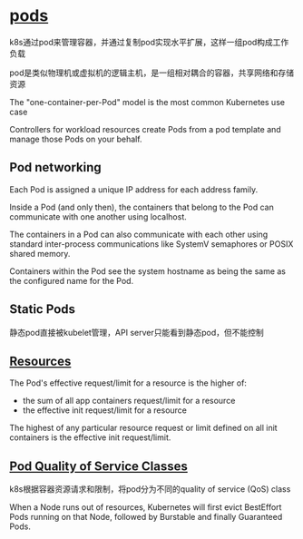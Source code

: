 # [pods](https://kubernetes.io/docs/concepts/workloads/pods/)

k8s通过pod来管理容器，并通过复制pod实现水平扩展，这样一组pod构成工作负载

pod是类似物理机或虚拟机的逻辑主机，是一组相对耦合的容器，共享网络和存储资源

The "one-container-per-Pod" model is the most common Kubernetes use case

Controllers for workload resources create Pods from a pod template and manage those Pods on your behalf.

## Pod networking

Each Pod is assigned a unique IP address for each address family.

Inside a Pod (and only then), the containers that belong to the Pod can communicate with one another using localhost.

The containers in a Pod can also communicate with each other using standard inter-process communications like SystemV semaphores or POSIX shared memory.

Containers within the Pod see the system hostname as being the same as the configured name for the Pod.

## Static Pods

静态pod直接被kubelet管理，API server只能看到静态pod，但不能控制

## [Resources](https://kubernetes.io/docs/concepts/workloads/pods/init-containers/#resources)

The Pod's effective request/limit for a resource is the higher of:

- the sum of all app containers request/limit for a resource
- the effective init request/limit for a resource

The highest of any particular resource request or limit defined on all init containers is the effective init request/limit.

## [Pod Quality of Service Classes](https://kubernetes.io/docs/concepts/workloads/pods/pod-qos/)

k8s根据容器资源请求和限制，将pod分为不同的quality of service (QoS) class

When a Node runs out of resources, Kubernetes will first evict BestEffort Pods running on that Node, followed by Burstable and finally Guaranteed Pods.
